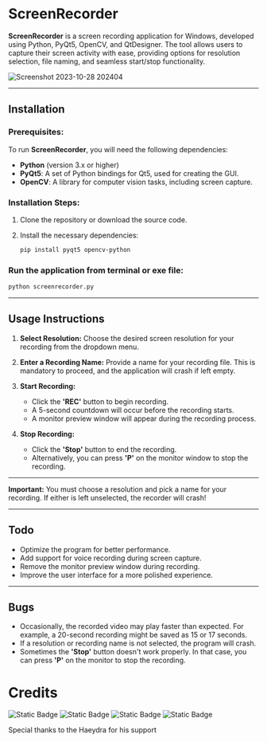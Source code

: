 # **ScreenRecorder**
**ScreenRecorder** is a screen recording application for Windows, developed using Python, PyQt5, OpenCV, and QtDesigner. The tool allows users to capture their screen activity with ease, providing options for resolution selection, file naming, and seamless start/stop functionality.

![Screenshot 2023-10-28 202404](https://github.com/Metrohan/ScreenRecorder/assets/54481595/f0be2c52-d11f-4574-9d8a-8d468cdb3d89)

---

## **Installation**

### Prerequisites:

To run **ScreenRecorder**, you will need the following dependencies:

- **Python** (version 3.x or higher)
- **PyQt5**: A set of Python bindings for Qt5, used for creating the GUI.
- **OpenCV**: A library for computer vision tasks, including screen capture.

### Installation Steps:

1. Clone the repository or download the source code.
2. Install the necessary dependencies:

   ```bash
   pip install pyqt5 opencv-python
   ```
 ### Run the application from terminal or exe file:
   ```bash
   python screenrecorder.py
   ```
---

## **Usage Instructions**

1. **Select Resolution:**
   Choose the desired screen resolution for your recording from the dropdown menu.

2. **Enter a Recording Name:**
   Provide a name for your recording file. This is mandatory to proceed, and the application will crash if left empty.

3. **Start Recording:**
   - Click the **'REC'** button to begin recording.
   - A 5-second countdown will occur before the recording starts.
   - A monitor preview window will appear during the recording process.

4. **Stop Recording:**
   - Click the **'Stop'** button to end the recording.
   - Alternatively, you can press **'P'** on the monitor window to stop the recording.

---

**Important:** You must choose a resolution and pick a name for your recording. If either is left unselected, the recorder will crash!

---

## **Todo**

- Optimize the program for better performance.
- Add support for voice recording during screen capture.
- Remove the monitor preview window during recording.
- Improve the user interface for a more polished experience.

---

## **Bugs**

- Occasionally, the recorded video may play faster than expected. For example, a 20-second recording might be saved as 15 or 17 seconds.
- If a resolution or recording name is not selected, the program will crash.
- Sometimes the **'Stop'** button doesn't work properly. In that case, you can press **'P'** on the monitor to stop the recording.


# Credits

![Static Badge](https://img.shields.io/badge/Pyinstaller-blue?color=blue&link=https%3A%2F%2Fpyinstaller.org) ![Static Badge](https://img.shields.io/badge/opencv-blue?link=https%3A%2F%2Fopencv.org%2F)
 ![Static Badge](https://img.shields.io/badge/pyqt-brightgreen?link=https%3A%2F%2Fpypi.org%2Fproject%2FPyQt5%2F) ![Static Badge](https://img.shields.io/badge/qtdesigner-green?link=https%3A%2F%2Fwww.qt.io%2Fdownload-open-source)

 Special thanks to the Haeydra for his support










